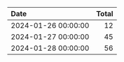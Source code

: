 | Date                |   Total |
|:--------------------|--------:|
| 2024-01-26 00:00:00 |      12 |
| 2024-01-27 00:00:00 |      45 |
| 2024-01-28 00:00:00 |      56 |
